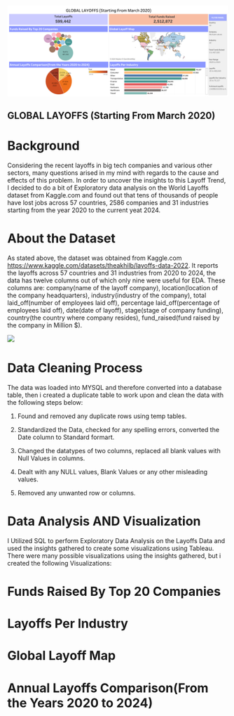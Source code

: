 ![](https://github.com/RM-Sharma999/WORLD-LAYOFFS-DATA-CLEANING-AND-EDA/blob/main/Global%20Layoffs%20(Starting%20from%20March%202020).png)

## GLOBAL LAYOFFS (Starting From March 2020)

# Background
Considering the recent layoffs in big tech companies and various other sectors, many questions arised in my mind with regards to the cause and effects of this problem. In order to uncover the insights to this Layoff Trend, I decided to do a bit of Exploratory data analysis on the World Layoffs dataset from Kaggle.com and found out that tens of thousands of people have lost jobs across 57 countries, 2586 companies and 31 industries starting from the year 2020 to the current yeat 2024.

# About the Dataset
As stated above, the dataset was obtained from Kaggle.com https://www.kaggle.com/datasets/theakhilb/layoffs-data-2022. It reports the layoffs across 57 countries and 31 industries from 2020 to 2024, the data has twelve columns out of which only nine were useful for EDA. These columns are: company(name of the layoff company), location(location of the company headquarters), industry(industry of the company), total laid_off(number of employees laid off), percentage laid_off(percentage of employees laid off), date(date of layoff), stage(stage of company funding), country(the country where company resides), fund_raised(fund raised by the company in Million $). 


![](https://i.imgur.com/OEYzKPw.png)

# Data Cleaning Process
The data was loaded into MYSQL and therefore converted into a database table, then i created a duplicate table to work upon and clean the data with the following steps below:

1. Found and removed any duplicate rows using temp tables.

2. Standardized the Data, checked for any spelling errors, converted the Date column to Standard formart. 

3. Changed the datatypes of two columns, replaced all blank values with Null Values in columns.

4. Dealt with any NULL values, Blank Values or any other misleading values.

5. Removed any unwanted row or columns.

# Data Analysis AND Visualization
I Utilized SQL to perform Exploratory Data Analysis on the Layoffs Data and used the insights gathered to create some visualizations using Tableau. There were many possible visualizations using the insights gathered, but i created the following Visualizations:

# Funds Raised By Top 20 Companies

# Layoffs Per Industry

# Global Layoff Map

# Annual Layoffs Comparison(From the Years 2020 to 2024)
